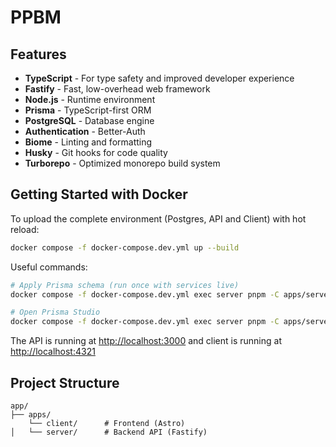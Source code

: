# PPBM

## Features

- **TypeScript** - For type safety and improved developer experience
- **Fastify** - Fast, low-overhead web framework
- **Node.js** - Runtime environment
- **Prisma** - TypeScript-first ORM
- **PostgreSQL** - Database engine
- **Authentication** - Better-Auth
- **Biome** - Linting and formatting
- **Husky** - Git hooks for code quality
- **Turborepo** - Optimized monorepo build system


## Getting Started with Docker

To upload the complete environment (Postgres, API and Client) with hot reload:

```bash
docker compose -f docker-compose.dev.yml up --build
```

Useful commands:
```bash
# Apply Prisma schema (run once with services live)
docker compose -f docker-compose.dev.yml exec server pnpm -C apps/server db:push

# Open Prisma Studio
docker compose -f docker-compose.dev.yml exec server pnpm -C apps/server db:studio
```

The API is running at [http://localhost:3000](http://localhost:3000) and client is running at [http://localhost:4321](http://localhost:4321)

## Project Structure

```
app/
├── apps/
    └── client/      # Frontend (Astro)
│   └── server/      # Backend API (Fastify)
```

